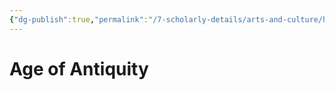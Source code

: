 ```yaml
---
{"dg-publish":true,"permalink":"/7-scholarly-details/arts-and-culture/history/the-ages/age-of-antiquity/","noteIcon":""}
---
```


# Age of Antiquity

